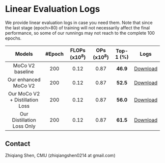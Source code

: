 # Linear Evaluation Logs



We provide linear evaluation logs in case you need them. Note that since the last stage (epoch>80) of training will not necessarily affect the final performance, so some of our runnings may not reach to the complete 100 epochs. 

| Models | #Epoch | FLOPs (x10<sup>8</sup>)| OPs (x10<sup>8</sup>) | Top-1 (%) | Logs |
| :---: | :-: | :-: | :-: | :------:| :------: | 
| MoCo V2 baseline | 200 | 0.12 | 0.87 |**46.9** | [Download](https://mbzuaiac-my.sharepoint.com/:u:/g/personal/zhiqiang_shen_mbzuai_ac_ae/ES-P5MmVkbpAuQrR0owH17oBabgyXKzQA6vVopWPlkdDiA?e=lEpfsh) |
| Our enhanced MoCo V2 | 200 | 0.12 | 0.87 | **52.5** | [Download](https://mbzuaiac-my.sharepoint.com/:u:/g/personal/zhiqiang_shen_mbzuai_ac_ae/EVXKavF1eC9EsPTTPNfMmbsBUrjlpAIE7UuPVwZ9vwXI8A?e=57Ev5l) |
| Our MoCo V2 + Distillation Loss | 200 | 0.12 | 0.87 | **56.0** | [Download](https://mbzuaiac-my.sharepoint.com/:u:/g/personal/zhiqiang_shen_mbzuai_ac_ae/EVSMy7dRU0NNksEunqOoGdEBrXQO2J3JiNrzP-o0dh78Yg?e=ISi8d0) |
|Our Distillation Loss Only| 200 | 0.12 | 0.87 | **61.5** | [Download](https://mbzuaiac-my.sharepoint.com/:u:/g/personal/zhiqiang_shen_mbzuai_ac_ae/ERq4tSx0j55GiQXC-hadjmIBJY5h4dvp0FdDZLaJZWdvHA?e=jcaCdZ) | 

     
## Contact

Zhiqiang Shen, CMU (zhiqiangshen0214 at gmail.com) 

